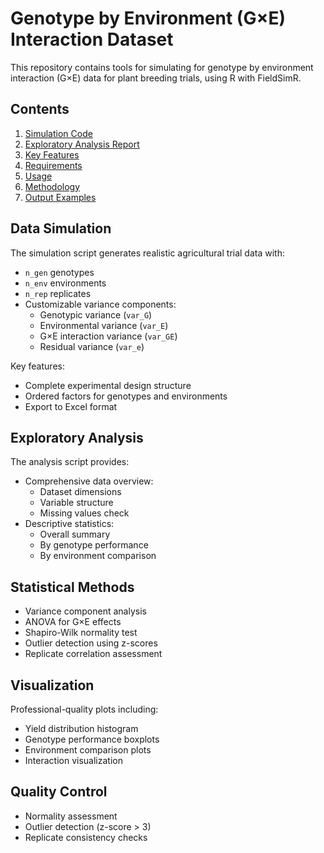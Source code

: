 # Genotype by Environment (G×E) Interaction Dataset

This repository contains tools for simulating for genotype by environment interaction (G×E) data for plant breeding trials, using R with FieldSimR.

## Contents

1. [Simulation Code](https://github.com/juniorherenio/Plant-Breeding-and-Biometrics/blob/main/FieldSimR-Simulation/Code.R)
2. [Exploratory Analysis Report](https://github.com/juniorherenio/Plant-Breeding-and-Biometrics/blob/main/FieldSimR-Simulation/EDA-analysis.pdf)
3. [Key Features](#key-features) 
4. [Requirements](#requirements)
5. [Usage](#usage)
6. [Methodology](#methodology)
7. [Output Examples](#output-examples)

## Data Simulation

The simulation script generates realistic agricultural trial data with:

- `n_gen` genotypes
- `n_env` environments
- `n_rep` replicates
- Customizable variance components:
  - Genotypic variance (`var_G`)
  - Environmental variance (`var_E`)
  - G×E interaction variance (`var_GE`)
  - Residual variance (`var_e`)

Key features:
- Complete experimental design structure
- Ordered factors for genotypes and environments
- Export to Excel format

## Exploratory Analysis

The analysis script provides:

- Comprehensive data overview:
  - Dataset dimensions
  - Variable structure
  - Missing values check
- Descriptive statistics:
  - Overall summary
  - By genotype performance
  - By environment comparison

## Statistical Methods

- Variance component analysis
- ANOVA for G×E effects
- Shapiro-Wilk normality test
- Outlier detection using z-scores
- Replicate correlation assessment

## Visualization

Professional-quality plots including:

- Yield distribution histogram
- Genotype performance boxplots
- Environment comparison plots
- Interaction visualization

## Quality Control

- Normality assessment
- Outlier detection (z-score > 3)
- Replicate consistency checks
